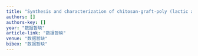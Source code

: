 ```yaml
---
title: "Synthesis and characterization of chitosan-graft-poly (lactic acid) copolymer"
authors: []
authors-key: []
year: "数据暂缺"
article-link: "数据暂缺"
venue: "数据暂缺"
bibex: "数据暂缺"
---
```

